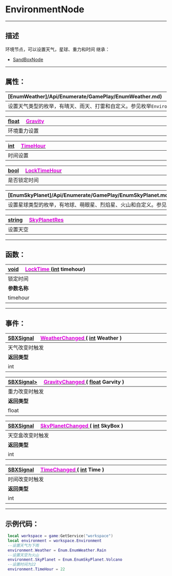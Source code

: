 # EnvironmentNode
------------------------------------------------------------------------------------------
## 描述

环境节点，可以设置天气，星球、重力和时间
继承：

* [SandBoxNode](/Api/Class/NoType/SandBoxNode.md)

------------------------------------------------------------------------------------------
## 属性：

|<div style="width:1125px">[EnumWeather]/Api/Enumerate/GamePlay/EnumWeather.md) &emsp;[<font color="dd00dd">Weather</font>]()</div>|
|:---|
|设置天气类型的枚举，有晴天、雨天、打雷和自定义。参见枚举`EnvironmentNode::EnumWeather`|

|<div style="width:1125px">[float](/Api/DataType/Float.md) &emsp;[<font color="dd00dd">Gravity</font>]()</div>|
|:---|
|环境重力设置|

|<div style="width:1125px">[int](/Api/DataType/Int.md) &emsp;[<font color="dd00dd">TimeHour</font>]()</div>|
|:---|
|时间设置|

|<div style="width:1125px">[bool](/Api/DataType/Bool.md) &emsp;[<font color="dd00dd">LockTimeHour</font>]()</div>|
|:---|
|是否锁定时间|

|<div style="width:1125px">[EnumSkyPlanet]/Api/Enumerate/GamePlay/EnumSkyPlanet.md) &emsp;[<font color="dd00dd">SkyPlanet</font>]()</div>|
|:---|
|设置星球类型的枚举，有地球、萌眼星、烈焰星、火山和自定义。参见枚举`EnvironmentNode::EnumSkyPlanet`|

|<div style="width:1125px">[string](/Api/DataType/String.md) &emsp;[<font color="dd00dd">SkyPlanetRes</font>]()</div>|
|:---|
|设置天空|



------------------------------------------------------------------------------------------
## 函数：

|<div style="width:500px">[void](/Api/Parameter/void.md) &emsp;[<font color="dd00dd">LockTime</font> ]() ([int](/Api/DataType/Int.md) timehour)</div>|<div style="width:100px"></div>|<div style="width:45px"></div>|<div style="width:400px"></div>|
|:---|:---|:---|:---|
|锁定时间||||
|**参数名称**|**类别**|**默认**|**描述**|
|timehour|int||时间几点|

------------------------------------------------------------------------------------------
## 事件：

|<div style="width:500px">[SBXSignal](/Api/Parameter/SBXSignal.md) &emsp;[<font color="dd00dd">WeatherChanged</font> ]() ( [int](/Api/DataType/Int.md) Weather )</div>|<div style="width:698px"></div>|
|:---|:---|
|天气改变时触发||
|**返回类型**|**概要**|
|int|天气枚举`EnumWeather`对应的`int`值|


|<div style="width:500px">[SBXSignal>]() &emsp;[<font color="dd00dd">GravityChanged</font> ]() ( [float](/Api/DataType/Float.md) Garvity )</div>|<div style="width:698px"></div>|
|:---|:---|
|重力改变时触发||
|**返回类型**|**概要**|
|float|重力值|

|<div style="width:500px">[SBXSignal](/Api/Parameter/SBXSignal.md) &emsp;[<font color="dd00dd">SkyPlanetChanged</font> ]()( [int](/Api/DataType/Int.md) SkyBox )</div>|<div style="width:698px"></div>|
|:---|:---|
|天空盒改变时触发||
|**返回类型**|**概要**|
|int|天空包围盒枚举`EnumSkyPlanet`对应的`int`值|

|<div style="width:500px">[SBXSignal](/Api/Parameter/SBXSignal.md) &emsp;[<font color="dd00dd">TimeChanged</font> ]() ( [int](/Api/DataType/Int.md) Time )</div>|<div style="width:698px"></div>|
|:---|:---|
|时间改变时触发||
|**返回类型**|**概要**|
|int|24小时制中的某一小时值|

------------------------------------------------------------------------------------------
## 示例代码：

```lua
 local workspace = game:GetService("workspace")
 local environment = workspace.Environment
 --设置天气为下雨
 environment.Weather = Enum.EnumWeather.Rain
 --设置天空为火山
 environment.SkyPlanet = Enum.EnumSkyPlanet.Volcano
 --设置时间为22
 environment.TimeHour = 22
 ```
